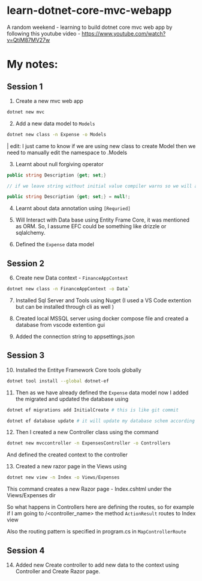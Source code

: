 # learn-dotnet-core-mvc-webapp
A random weekend - learning to build dotnet core mvc web app by following this youtube video - https://www.youtube.com/watch?v=QtiM87MV27w


# My notes:

## Session 1

1. Create a new mvc web app

```bash
dotnet new mvc
```

2. Add a new data model to `Models` 

```bash
dotnet new class -n Expense -o Models
```

| edit: I just came to know if we are using new class to create Model then we need to manually edit the namespace to <namespace>.Models


3. Learnt about null forgiving operator

```c#
public string Description {get; set;} 

// if we leave string without initial value compiler warns so we will add null!

public string Description {get; set;} = null!;
```

4. Learnt about data annotation using `[Requried]`

5. Will Interact with Data base using Entity Frame Core, it was mentioned as ORM. So, I assume EFC could be something like drizzle or sqlalchemy. 

6. Defined the `Expense` data model


## Session 2

6. Create new Data context - `FinanceAppContext`
```bash
dotnet new class -n FinanceAppContext -o Data`
```

7. Installed Sql Server and Tools using Nuget (I used a VS Code extention but can be installed through cli as well )

8. Created local MSSQL server using docker compose file and created a database from vscode extention gui

9. Added the connection string to appsettings.json

## Session 3

10. Installed the Entitye Framework Core tools globally

```bash
dotnet tool install --global dotnet-ef
```

11. Then as we have already defined the `Expense` data model now I added the migrated and updated the database using

```bash
dotnet ef migrations add InitialCreate # this is like git commit

dotnet ef database update # it will update my database schem according to the data model specified
```

12. Then I created a new Controller class using the command

```bash
dotnet new mvccontroller -n ExpensesController -o Controllers
```

And defined the created context to the controller

13. Created a new razor page in the Views using

```bash
dotnet new view -n Index -o Views/Expenses
```

This command creates a new Razor page - Index.cshtml under the Views/Expenses dir

So what happens in Controllers here are defining the routes, so for example if I am going to /<controller_name> the method `ActionResult` routes to  Index view 

Also the routing pattern is specified in program.cs in `MapControllerRoute`

## Session 4

14. Added new Create controller to add new data to the context using Controller and Create Razor page.

